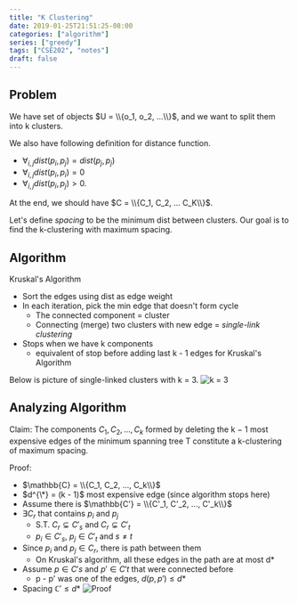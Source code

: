 ```yaml
---
title: "K Clustering"
date: 2019-01-25T21:51:25-08:00
categories: ["algorithm"]
series: ["greedy"]
tags: ["CSE202", "notes"]
draft: false
---
```


## Problem ##
We have set of objects $U = \\{o_1, o_2, ...\\}$, and we want to split them into k clusters.

We also have following definition for distance function.

- $\forall_{i,j} dist(p_i, p_j) = dist(p_j, p_j)$
- $\forall_{i,j} dist(p_i, p_i) = 0$
- $\forall_{i,j} dist(p_i, p_j) > 0$.

At the end, we should have $C = \\{C_1, C_2, ... C_K\\}$.

Let's define *spacing* to be the minimum dist between clusters.
Our goal is to find the k-clustering with maximum spacing.

## Algorithm ##
Kruskal's Algorithm

- Sort the edges using dist as edge weight
- In each iteration, pick the min edge that doesn't form cycle
  - The connected component = cluster
  - Connecting (merge) two clusters with new edge = *single-link clustering*
- Stops when we have k components
  - equivalent of stop before adding last k - 1 edges for Kruskal's Algorithm

Below is picture of single-linked clusters with k = 3.
![k = 3](/img/cse202/k-clustering-1.png)

## Analyzing Algorithm ##
Claim:
The components $C_1, C_2, ..., C_k$ formed by deleting the k − 1 most expensive edges of the minimum spanning tree T constitute a k-clustering of maximum spacing.

Proof:

- $\mathbb{C} = \\{C_1, C_2, ..., C_k\\}$
- $d^{\*} = (k - 1)$ most expensive edge (since algorithm stops here)
- Assume there is $\mathbb{C'} = \\{C'_1, C'_2, ..., C'_k\\}$
- $\exists C_r$ that contains $p_i$ and $p_j$
  - S.T. $C_r \subsetneq C'_s$ and $C_r\subsetneq C'_t$
  - $p_i \in C'_s$, $p_j \in C'_t$ and $s \neq t$
- Since $p_i$ and $p_j \in C_r$, there is path between them
  - On Kruskal's algorithm, all these edges in the path are at most d*
- Assume $p \in C's$ and $p' \in C't$ that were connected before
  - p - p' was one of the edges, $d(p, p') \leq d*$
- Spacing $\mathbb{C'} \leq d*$
![Proof](/img/cse202/k-clustering-2.png)

